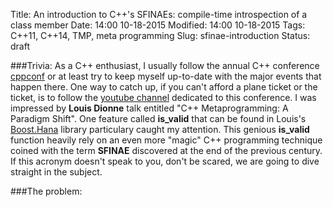 Title: An introduction to C++'s SFINAEs: compile-time introspection of a class member
Date: 14:00 10-18-2015 
Modified: 14:00 10-18-2015
Tags: C++11, C++14, TMP, meta programming
Slug: sfinae-introduction
Status: draft

<!-- http://stackoverflow.com/questions/18570285/using-sfinae-to-detect-a-member-function -->
###Trivia:
As a C++ enthusiast, I usually follow the annual C++ conference [cppconf](http://cppcon.org/) or at least try to keep myself up-to-date with the major events that happen there. One way to catch up, if you can't afford a plane ticket or the ticket, is to follow the [youtube channel](https://www.youtube.com/channel/UCMlGfpWw-RUdWX_JbLCukXg) dedicated to this conference. I was impressed by **Louis Dionne** talk entitled "C++ Metaprogramming: A Paradigm Shift". One feature called **is_valid** that can be found in Louis's [Boost.Hana](http://ldionne.com/hana/) library particulary caught my attention. This genious **is_valid** function heavily rely on an even more "magic" C++ programming technique coined with the term **SFINAE** discovered at the end of the previous century. If this acronym doesn't speak to you, don't be scared, we are going to dive straight in the subject.

###The problem:
